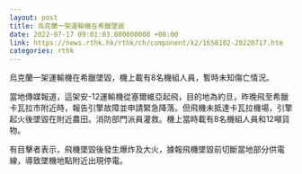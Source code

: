 ```yaml
---
layout: post
title: 烏克蘭一架運輸機在希臘墜毀
date: 2022-07-17 09:01:03.000000000 +08:00
link: https://news.rthk.hk/rthk/ch/component/k2/1658102-20220717.htm
categories: rthk
---
```


烏克蘭一架運輸機在希臘墜毀，機上載有8名機組人員，暫時未知傷亡情況。

當地傳媒報道，這架安-12運輸機從塞爾維亞起飛，目的地為約旦，昨晚飛至希臘卡瓦拉市附近時，報告引擎故障並申請緊急降落。但飛機未抵達卡瓦拉機場，引擎起火後墜毀在附近農田。消防部門派員灌救。機上當時載有8名機組人員和12噸貨物。

有目擊者表示，飛機墜毀後發生爆炸及大火，據報飛機墜毀前切斷當地部分供電線，導致墜機地點附近出現停電。

